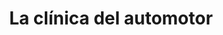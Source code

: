 ---
title: "La clínica del automotor"
url: /san-carlos-de-bariloche/la-clinica-del-automotor/
shop: reparación de automóviles
---